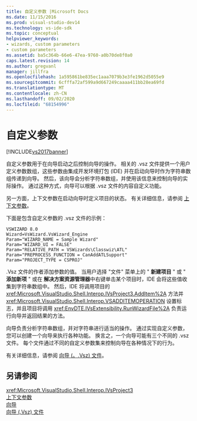 ```yaml
---
title: 自定义参数 |Microsoft Docs
ms.date: 11/15/2016
ms.prod: visual-studio-dev14
ms.technology: vs-ide-sdk
ms.topic: conceptual
helpviewer_keywords:
- wizards, custom parameters
- custom parameters
ms.assetid: ba5c364b-66e6-47ea-9760-a0b70de8f0a0
caps.latest.revision: 14
ms.author: gregvanl
manager: jillfra
ms.openlocfilehash: 1a595861be835ec1aaa7079b3e3fe1962d5055e9
ms.sourcegitcommit: 6cfffa72af599a9d667249caaaa411bb28ea69fd
ms.translationtype: MT
ms.contentlocale: zh-CN
ms.lasthandoff: 09/02/2020
ms.locfileid: "68154996"
---
```

# <a name="custom-parameters"></a>自定义参数
[!INCLUDE[vs2017banner](../../includes/vs2017banner.md)]

自定义参数用于在向导启动之后控制向导的操作。 相关的 .vsz 文件提供一个用户定义参数数组，这些参数由集成开发环境打包 (IDE) 并在启动向导时作为字符串数组传递到向导。 然后，该向导会分析字符串数组，并使用该信息来控制向导的实际操作。 通过这种方式，向导可以根据 .vsz 文件的内容自定义功能。  
  
 另一方面，上下文参数在启动向导时定义项目的状态。 有关详细信息，请参阅 [上下文参数](../../extensibility/internals/context-parameters.md)。  
  
 下面是包含自定义参数的 .vsz 文件的示例：  
  
```  
VSWIZARD 8.0  
Wizard=VsWizard.VsWizard_Engine  
Param="WIZARD_NAME = Sample Wizard"  
Param="WIZARD_UI = FALSE"  
Param="RELATIVE_PATH = VSWizards\Classwiz\ATL"  
Param="PREPROCESS_FUNCTION = CanAddATLSupport"  
Param="PROJECT_TYPE = CSPROJ"  
```  
  
 .Vsz 文件的作者添加参数的值。 当用户选择 "文件" 菜单上的 " **新建项目** " 或 " **添加新项** " 或在 **解决方案资源管理器**中右键单击某个项目时，IDE 会将这些值收集到字符串数组中。 然后，IDE 将调用项目的 <xref:Microsoft.VisualStudio.Shell.Interop.IVsProject3.AddItem%2A> 方法并 <xref:Microsoft.VisualStudio.Shell.Interop.VSADDITEMOPERATION> 设置标志，并且项目将调用 <xref:EnvDTE.IVsExtensibility.RunWizardFile%2A> 负责运行向导并返回结果的方法。  
  
 向导负责分析字符串数组，并对字符串进行适当的操作。 通过实现自定义参数，您可以创建一个向导来执行各种功能。 换言之，一个向导可能有三个不同的 .vsz 文件。 每个文件通过不同的自定义参数集来控制向导在各种情况下的行为。  
  
 有关详细信息，请参阅 [向导 (。.Vsz) 文件](../../extensibility/internals/wizard-dot-vsz-file.md)。  
  
## <a name="see-also"></a>另请参阅  
 <xref:Microsoft.VisualStudio.Shell.Interop.IVsProject3>   
 [上下文参数](../../extensibility/internals/context-parameters.md)   
 [向导](../../extensibility/internals/wizards.md)   
 [向导 (.Vsz) 文件](../../extensibility/internals/wizard-dot-vsz-file.md)
